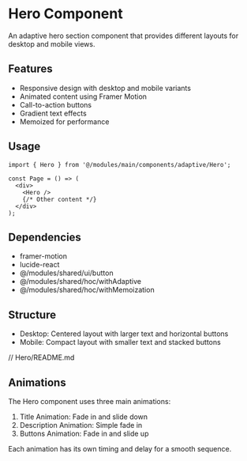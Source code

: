 # Hero Component

An adaptive hero section component that provides different layouts for desktop and mobile views.

## Features
- Responsive design with desktop and mobile variants
- Animated content using Framer Motion
- Call-to-action buttons
- Gradient text effects
- Memoized for performance

## Usage
```tsx
import { Hero } from '@/modules/main/components/adaptive/Hero';

const Page = () => (
  <div>
    <Hero />
    {/* Other content */}
  </div>
);
```

## Dependencies
- framer-motion
- lucide-react
- @/modules/shared/ui/button
- @/modules/shared/hoc/withAdaptive
- @/modules/shared/hoc/withMemoization

## Structure
- Desktop: Centered layout with larger text and horizontal buttons
- Mobile: Compact layout with smaller text and stacked buttons



// Hero/README.md
## Animations

The Hero component uses three main animations:
1. Title Animation: Fade in and slide down
2. Description Animation: Simple fade in
3. Buttons Animation: Fade in and slide up

Each animation has its own timing and delay for a smooth sequence.